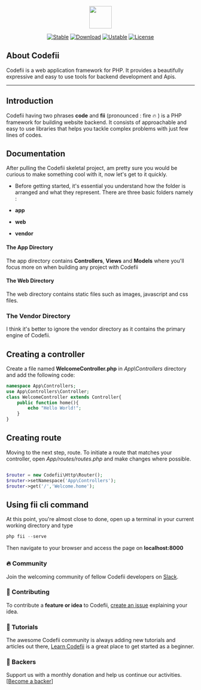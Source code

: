 <p align="center"><img src="https://www.codefii.com/images/codefii.png" width="60" height=""60"/></p>
<p align="center">
<a href="https://packagist.org/packages/codefii/codefii"><img src="https://poser.pugx.org/codefii/codefii/v/stable" alt="Stable"></a>
<a href="https://packagist.org/packages/codefii/codefii"><img src="https://poser.pugx.org/codefii/codefii/downloads" alt="Download"></a>
<a href="https://packagist.org/packages/codefii/codefii"><img src="https://poser.pugx.org/codefii/codefii/v/unstable" alt="Ustable"></a>
<a href="https://packagist.org/packages/codefii/codefii"><img src="https://poser.pugx.org/codefii/codefii/license" alt="License"></a>
</p>

## About Codefii

Codefii is a web application framework for PHP. It provides a beautifully expressive and easy to use tools for backend development and Apis.

---

## Introduction

Codefii having two phrases **code** and **fii** (pronounced : fire 🔥 ) is a PHP framework for building website backend. It consists of approachable and easy to use libraries that helps you tackle complex problems with just few lines of codes.

## Documentation

After pulling the Codefii skeletal project, am pretty sure you would be curious to make something cool with it, now let's get to it quickly.

- Before getting started, it's essential you understand how the folder is arranged and what they represent. There are three basic folders namely :

- **app**
- **web**
- **vendor**

#### The App Directory

The app directory contains **Controllers**, **Views** and **Models** where you'll focus more on when building any project with Codefii

#### The Web Directory

The web directory contains static files such as images, javascript and css files.

### The Vendor Directory

I think it's better to ignore the vendor directory as it contains the primary engine of Codefii.

## Creating a controller

Create a file named **WelcomeController.php** in _App\Controllers_ directory and add the following code:

```php
namespace App\Controllers;
use App\Controllers\Controller;
class WelcomeController extends Controller{
    public function home(){
        echo "Hello World!";
    }
}
```

## Creating route

Moving to the next step, route. To initiate a route that matches your controller, open _App/routes/routes.php_ and make changes where possible.

```php

$router = new Codefii\Http\Router();
$router->setNamespace('App\Controllers');
$router->get('/','Welcome.home');
```

## Using fii cli command

At this point, you're almost close to done, open up a terminal in your current working directory and type

```php
php fii --serve
```

Then navigate to your browser and access the page on **localhost:8000**

### 🔥 Community

Join the welcoming community of fellow Codefii developers on [Slack](http://codefii.slack.com).

### 🚀 Contributing

To contribute a **feature or idea** to Codefii, [create an issue](https://github.com/codefii/codefii/issues/new) explaining your idea.

### 🏫 Tutorials

The awesome Codefii community is always adding new tutorials and articles out there, [Learn Codefii](http://learn.codefii.com) is a great place to get started as a beginner.

### 👥 Backers

Support us with a monthly donation and help us continue our activities. [[Become a backer](https://opencollective.com/codefii#backer)]
